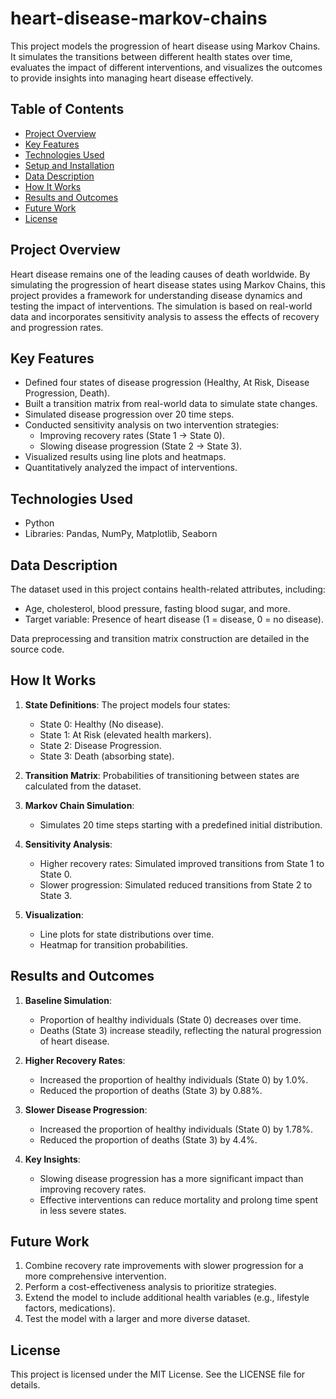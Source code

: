 # heart-disease-markov-chains

This project models the progression of heart disease using Markov Chains. It simulates the transitions between different health states over time, evaluates the impact of different interventions, and visualizes the outcomes to provide insights into managing heart disease effectively.

## Table of Contents
- [Project Overview](#project-overview)
- [Key Features](#key-features)
- [Technologies Used](#technologies-used)
- [Setup and Installation](#setup-and-installation)
- [Data Description](#data-description)
- [How It Works](#how-it-works)
- [Results and Outcomes](#results-and-outcomes)
- [Future Work](#future-work)
- [License](#license)

## Project Overview
Heart disease remains one of the leading causes of death worldwide. By simulating the progression of heart disease states using Markov Chains, this project provides a framework for understanding disease dynamics and testing the impact of interventions. The simulation is based on real-world data and incorporates sensitivity analysis to assess the effects of recovery and progression rates.

## Key Features
- Defined four states of disease progression (Healthy, At Risk, Disease Progression, Death).
- Built a transition matrix from real-world data to simulate state changes.
- Simulated disease progression over 20 time steps.
- Conducted sensitivity analysis on two intervention strategies:
  - Improving recovery rates (State 1 → State 0).
  - Slowing disease progression (State 2 → State 3).
- Visualized results using line plots and heatmaps.
- Quantitatively analyzed the impact of interventions.

## Technologies Used
- Python
- Libraries: Pandas, NumPy, Matplotlib, Seaborn

## Data Description
The dataset used in this project contains health-related attributes, including:
- Age, cholesterol, blood pressure, fasting blood sugar, and more.
- Target variable: Presence of heart disease (1 = disease, 0 = no disease).

Data preprocessing and transition matrix construction are detailed in the source code.

## How It Works
1. **State Definitions**: The project models four states:
   - State 0: Healthy (No disease).
   - State 1: At Risk (elevated health markers).
   - State 2: Disease Progression.
   - State 3: Death (absorbing state).

2. **Transition Matrix**: Probabilities of transitioning between states are calculated from the dataset.

3. **Markov Chain Simulation**:
   - Simulates 20 time steps starting with a predefined initial distribution.

4. **Sensitivity Analysis**:
   - Higher recovery rates: Simulated improved transitions from State 1 to State 0.
   - Slower progression: Simulated reduced transitions from State 2 to State 3.

5. **Visualization**:
   - Line plots for state distributions over time.
   - Heatmap for transition probabilities.

## Results and Outcomes
1. **Baseline Simulation**:
   - Proportion of healthy individuals (State 0) decreases over time.
   - Deaths (State 3) increase steadily, reflecting the natural progression of heart disease.

2. **Higher Recovery Rates**:
   - Increased the proportion of healthy individuals (State 0) by 1.0%.
   - Reduced the proportion of deaths (State 3) by 0.88%.

3. **Slower Disease Progression**:
   - Increased the proportion of healthy individuals (State 0) by 1.78%.
   - Reduced the proportion of deaths (State 3) by 4.4%.

4. **Key Insights**:
   - Slowing disease progression has a more significant impact than improving recovery rates.
   - Effective interventions can reduce mortality and prolong time spent in less severe states.


## Future Work
1. Combine recovery rate improvements with slower progression for a more comprehensive intervention.
2. Perform a cost-effectiveness analysis to prioritize strategies.
3. Extend the model to include additional health variables (e.g., lifestyle factors, medications).
4. Test the model with a larger and more diverse dataset.


## License
This project is licensed under the MIT License. See the LICENSE file for details.

